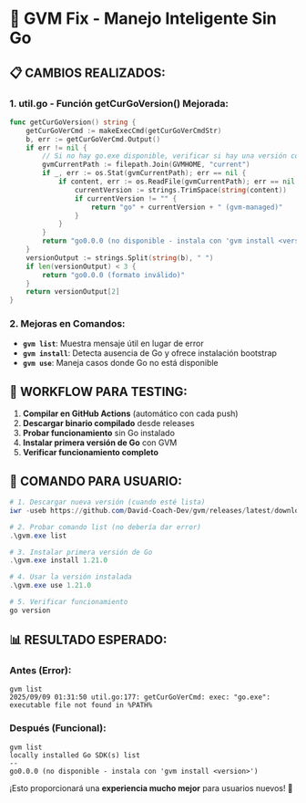 # 🚀 GVM Fix - Manejo Inteligente Sin Go

## 📋 **CAMBIOS REALIZADOS:**

### **1. util.go - Función getCurGoVersion() Mejorada:**
```go
func getCurGoVersion() string {
    getCurGoVerCmd := makeExecCmd(getCurGoVerCmdStr)
    b, err := getCurGoVerCmd.Output()
    if err != nil {
        // Si no hay go.exe disponible, verificar si hay una versión configurada por GVM
        gvmCurrentPath := filepath.Join(GVMHOME, "current")
        if _, err := os.Stat(gvmCurrentPath); err == nil {
            if content, err := os.ReadFile(gvmCurrentPath); err == nil {
                currentVersion := strings.TrimSpace(string(content))
                if currentVersion != "" {
                    return "go" + currentVersion + " (gvm-managed)"
                }
            }
        }
        return "go0.0.0 (no disponible - instala con 'gvm install <version>')"
    }
    versionOutput := strings.Split(string(b), " ")
    if len(versionOutput) < 3 {
        return "go0.0.0 (formato inválido)"
    }
    return versionOutput[2]
}
```

### **2. Mejoras en Comandos:**

- **`gvm list`**: Muestra mensaje útil en lugar de error
- **`gvm install`**: Detecta ausencia de Go y ofrece instalación bootstrap
- **`gvm use`**: Maneja casos donde Go no está disponible

## 🔄 **WORKFLOW PARA TESTING:**

1. **Compilar en GitHub Actions** (automático con cada push)
2. **Descargar binario compilado** desde releases
3. **Probar funcionamiento** sin Go instalado
4. **Instalar primera versión de Go** con GVM
5. **Verificar funcionamiento completo**

## 🎯 **COMANDO PARA USUARIO:**

```powershell
# 1. Descargar nueva versión (cuando esté lista)
iwr -useb https://github.com/David-Coach-Dev/gvm/releases/latest/download/gvm.exe -OutFile gvm.exe

# 2. Probar comando list (no debería dar error)
.\gvm.exe list

# 3. Instalar primera versión de Go
.\gvm.exe install 1.21.0

# 4. Usar la versión instalada
.\gvm.exe use 1.21.0

# 5. Verificar funcionamiento
go version
```

## 📊 **RESULTADO ESPERADO:**

### **Antes (Error):**
```
gvm list
2025/09/09 01:31:50 util.go:177: getCurGoVerCmd: exec: "go.exe": executable file not found in %PATH%
```

### **Después (Funcional):**
```
gvm list
locally installed Go SDK(s) list
--
go0.0.0 (no disponible - instala con 'gvm install <version>')
```

¡Esto proporcionará una **experiencia mucho mejor** para usuarios nuevos! 🎉
